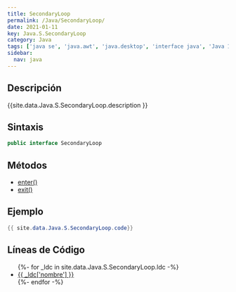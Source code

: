 ```yaml
---
title: SecondaryLoop
permalink: /Java/SecondaryLoop/
date: 2021-01-11
key: Java.S.SecondaryLoop
category: Java
tags: ['java se', 'java.awt', 'java.desktop', 'interface java', 'Java 1.7']
sidebar: 
  nav: java
---
```


## Descripción
{{site.data.Java.S.SecondaryLoop.description }}

## Sintaxis
~~~java
public interface SecondaryLoop
~~~

## Métodos
* [enter()](/Java/SecondaryLoop/enter)
* [exit()](/Java/SecondaryLoop/exit)

## Ejemplo
~~~java
{{ site.data.Java.S.SecondaryLoop.code}}
~~~

## Líneas de Código
<ul>
{%- for _ldc in site.data.Java.S.SecondaryLoop.ldc -%}
   <li>
       <a href="{{_ldc['url'] }}">{{ _ldc['nombre'] }}</a>
   </li>
{%- endfor -%}
</ul>
